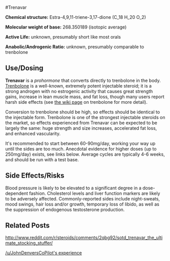 #Trenavar

**Chemical structure:** Estra-4,9,11-triene-3,17-dione (C_18 H_20 O_2)

**Molecular weight of base:** 268.350189 (isotopic average)

**Active Life:** unknown, presumably short like most orals

**Anabolic/Androgenic Ratio:** unknown, presumably comparable to trenbolone

## Use/Dosing
**Trenavar** is a *prohormone* that converts directly to trenbolone in the body. [Trenbolone](http://www.reddit.com/r/steroids/wiki/trenbolone) is a well-known, extremely potent injectable steroid; it is a strong androgen with no estrogenic activity that causes great strength gains, increase in lean muscle mass, and fat loss, though many users report harsh side effects (see [the wiki page](http://www.reddit.com/r/steroids/wiki/trenbolone) on trenbolone for more detail).  

Conversion to trenbolone should be high, so effects should be identical to the injectable form. Trenbolone is one of the strongest injectable steroids on the market, so effects experienced from Trenavar can be expected to be largely the same: huge strength and size increases, accelerated fat loss, and enhanced vascularity.

It's recommended to start between 60-90mg/day, working your way up until the sides are too much.  Anecdotal evidence for higher doses (up to 250mg/day) exists, see links below. Average cycles are typically 4-6 weeks, and should be run with a test base.

## Side Effects/Risks

Blood pressure is likely to be elevated to a significant degree in a dose-dependent fashion. Cholesterol levels and liver function markers are likely to be adversely affected. Commonly-reported sides include night-sweats, mood swings, hair loss and/or growth, temporary loss of libido, as well as the suppression of endogenous testosterone production. 

## Related Posts
http://www.reddit.com/r/steroids/comments/2qbg92/sotd_trenavar_the_ultimate_stocking_stuffer/

[/u/JohnDenversCoPilot's experience](http://www.reddit.com/r/steroids/comments/2qbg92/sotd_trenavar_the_ultimate_stocking_stuffer/cn4lm30)